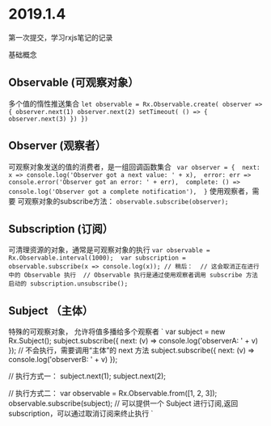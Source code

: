 # 2019.1.4
第一次提交，学习rxjs笔记的记录

基础概念

## Observable (可观察对象） 
 多个值的惰性推送集合
  `
  let observable = Rx.Observable.create( observer => {
      observer.next(1)
      observer.next(2)
      setTimeout( () => {
          observer.next(3)
      })
  })
  `

## Observer (观察者） 
 可观察对象发送的值的消费者，是一组回调函数集合
  `
  var observer = { 
    next: x => console.log('Observer got a next value: ' + x), 
    error: err => console.error('Observer got an error: ' + err), 
    complete: () => console.log('Observer got a complete notification'), 
 }`
 使用观察者，需要 可观察对象的subscribe方法：
 `observable.subscribe(observer);`

## Subscription (订阅） 
可清理资源的对象，通常是可观察对象的执行
  `
  var observable = Rx.Observable.interval(1000); 
  var subscription = observable.subscribe(x => console.log(x));
  // 稍后： 
  // 这会取消正在进行中的 Observable 执行 
  // Observable 执行是通过使用观察者调用 subscribe 方法启动的
  subscription.unsubscribe();
  `

## Subject （主体） 
特殊的可观察对象， 允许将值多播给多个观察者
  `
  var subject = new Rx.Subject();
  subject.subscribe({
    next: (v) => console.log('observerA: ' + v)
  }); // 不会执行，需要调用“主体”的 next 方法
  subject.subscribe({
    next: (v) => console.log('observerB: ' + v)
  });

  // 执行方式一：
  subject.next(1);
  subject.next(2);

  // 执行方式二：
  var observable = Rx.Observable.from([1, 2, 3]); 
  observable.subscribe(subject); // 可以提供一个 Subject 进行订阅,返回subscription，可以通过取消订阅来终止执行
  `
